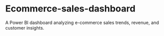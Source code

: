 # Ecommerce-sales-dashboard
A Power BI dashboard analyzing e-commerce sales trends, revenue, and customer insights.

